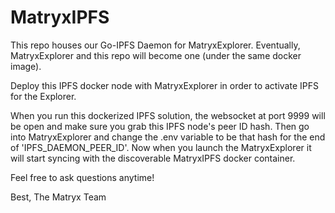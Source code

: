 # MatryxIPFS
This repo houses our Go-IPFS Daemon for MatryxExplorer. Eventually, MatryxExplorer and this repo will become one (under the same docker image).


Deploy this IPFS docker node with MatryxExplorer in order to activate IPFS for the Explorer.

When you run this dockerized IPFS solution, the websocket at port 9999 will be open and make sure you grab this IPFS node's peer ID hash.
Then go into MatryxExplorer and change the .env variable to be that hash for the end of 'IPFS_DAEMON_PEER_ID'. Now when you launch the MatryxExplorer it will start syncing with the discoverable MatryxIPFS docker container.

Feel free to ask questions anytime!

Best,
The Matryx Team
